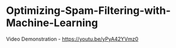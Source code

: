 # Optimizing-Spam-Filtering-with-Machine-Learning
Video Demonstration - https://youtu.be/yPyA42YVmz0
